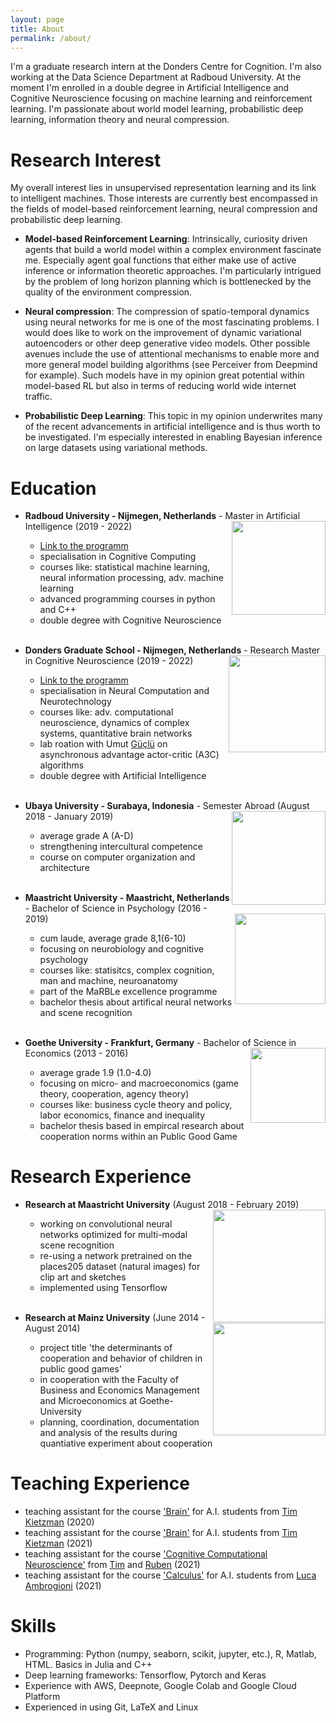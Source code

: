 ```yaml
---
layout: page
title: About
permalink: /about/
---
```


I'm a graduate research intern at the Donders Centre for Cognition. I'm also working at the Data Science Department at Radboud University. At the moment I'm enrolled in a double degree in Artificial Intelligence and Cognitive Neuroscience focusing on machine learning and reinforcement learning. I'm passionate about world model learning, probabilistic deep learning, information theory and neural compression.

# Research Interest
My overall interest lies in unsupervised representation learning and its link to intelligent machines. Those interests are currently best encompassed in the fields of model-based reinforcement learning, neural compression and probabilistic deep learning.

- **Model-based Reinforcement Learning**: Intrinsically, curiosity driven agents that build a world model within a complex environment fascinate me. Especially agent goal functions that either make use of active inference or information theoretic approaches. I'm particularly intrigued by the problem of long horizon planning which is bottlenecked by the quality of the environment compression.

- **Neural compression**: The compression of spatio-temporal dynamics using neural networks for me is one of the most fascinating problems. I would does like to work on the improvement of dynamic variational autoencoders or other deep generative video models. Other possible avenues include the use of attentional mechanisms to enable more and more general model building algorithms (see Perceiver from Deepmind for example). Such models have in my opinion great potential within model-based RL but also in terms of reducing world wide internet traffic.

- **Probabilistic Deep Learning**: This topic in my opinion underwrites many of the recent advancements in artificial intelligence and is thus worth to be investigated. I'm especially interested in enabling Bayesian inference on large datasets using variational methods.

# Education

* **Radboud University - Nijmegen, Netherlands** - Master in Artificial Intelligence (2019 - 2022) <img align="right" src="/assets/logo-radboud2.jpg" width="150">
  - [Link to the programm](https://www.ru.nl/courseguides/socsci/master/artificial-intelligence/)
  - specialisation in Cognitive Computing
  - courses like: statistical machine learning, neural information processing, adv. machine learning
  - advanced programming courses in python and C++
  - double degree with Cognitive Neuroscience
<br/><br/>

* **Donders Graduate School - Nijmegen, Netherlands** - Research Master in Cognitive Neuroscience (2019 - 2022) <img align="right" src="/assets/donders_logo.jpg" width="155">
  - [Link to the programm](https://www.ru.nl/opleidingen/master/cognitive-neuroscience-research/curriculum-and-courses/natural-computing-and-neurotechnology/)
  - specialisation in Neural Computation and Neurotechnology
  - courses like: adv. computational neuroscience, dynamics of complex systems, quantitative brain networks
  - lab roation with Umut [Güçlü](https://www.ru.nl/english/people/guclu-u/) on asynchronous advantage actor-critic (A3C) algorithms
  - double degree with Artificial Intelligence
<br/><br/>

* **Ubaya University - Surabaya, Indonesia** - Semester Abroad (August 2018 - January 2019) <img align="right" src="/assets/ubaya.png" width="150">
  - average grade A (A-D)
  - strengthening intercultural competence
  - course on computer organization and architecture
<br/><br/>

* **Maastricht University - Maastricht, Netherlands** - Bachelor of Science in Psychology (2016 - 2019) <img align="right" src="/assets/Maasi.png" width="145">
  - cum laude, average grade 8,1(6-10)
  - focusing on neurobiology and cognitive psychology
  - courses like: statisitcs, complex cognition, man and machine, neuroanatomy
  - part of the MaRBLe excellence programme
  - bachelor thesis about artifical neural networks and scene recognition
<br/><br/>

* **Goethe University - Frankfurt, Germany** - Bachelor of Science in Economics (2013 - 2016) <img align="right" src="/assets/Goethe.png" width="120">
  - average grade 1.9 (1.0-4.0)
  - focusing on micro- and macroeconomics (game theory, cooperation, agency theory)
  - courses like: business cycle theory and policy, labor economics, finance and inequality
  - bachelor thesis based in empircal research about cooperation norms within an Public Good Game

# Research Experience  

* **Research at Maastricht University** (August 2018 - February 2019) <img align="right" src="/assets/EDLAB-logo-UM2.jpg" width="180">
  - working on convolutional neural networks optimized for multi-modal scene recognition
  - re-using a network pretrained on the places205 dataset (natural images) for clip art and sketches
  - implemented using Tensorflow
<br/><br/>

* **Research at Mainz University** (June 2014 - August 2014) <img align="right" src="/assets/JGU2.jpg" width="180">

  - project title 'the determinants of cooperation and behavior of children in public good games'
  - in cooperation with the Faculty of Business and Economics Management and Microeconomics at Goethe-University
  - planning, coordination, documentation and analysis of the results during quantiative experiment about cooperation

# Teaching Experience
  - teaching assistant for the course ['Brain'](https://www.ru.nl/courseguides/socsci/courses-osiris/ai/sow-bki136-brain/) for A.I. students from [Tim Kietzman](https://www.timkietzmann.de) (2020)
  - teaching assistant for the course ['Brain'](https://www.ru.nl/courseguides/socsci/courses-osiris/ai/sow-bki136-brain/) for A.I. students from [Tim Kietzman](https://www.timkietzmann.de) (2021)
  - teaching assistant for the course ['Cognitive Computational Neuroscience'](https://www.ru.nl/courseguides/socsci/courses-osiris/ai/sow-bki255-cognitive-computational-neuroscience/) from [Tim](https://www.timkietzmann.de) and [Ruben](https://www.rubenvanbergen.com) (2021)
  - teaching assistant for the course ['Calculus'](https://www.ru.nl/courseguides/socsci/courses-osiris/ai/sow-bki104-calculus/) for A.I. students from [Luca Ambrogioni](https://scholar.google.nl/citations?user=J9IABpQAAAAJ&hl=en) (2021)


# Skills
  - Programming: Python (numpy, seaborn, scikit, jupyter, etc.), R, Matlab, HTML. Basics in Julia and C++
  - Deep learning frameworks: Tensorflow, Pytorch and Keras
  - Experience with AWS, Deepnote, Google Colab and Google Cloud Platform
  - Experienced in using Git, LaTeX and Linux
